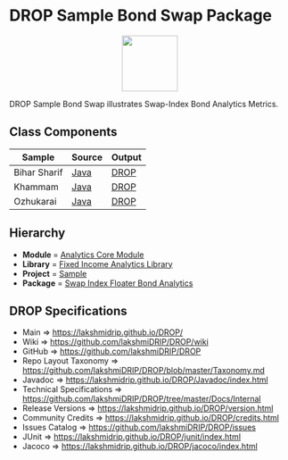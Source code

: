 # DROP Sample Bond Swap Package

<p align="center"><img src="https://github.com/lakshmiDRIP/DROP/blob/master/DRIP_Logo.gif?raw=true" width="100"></p>

DROP Sample Bond Swap illustrates Swap-Index Bond Analytics Metrics.


## Class Components

 |    Sample    | Source | Output |
 |--------------|--------|--------|
 | Bihar Sharif | [Java](https://github.com/lakshmiDRIP/DROP/tree/master/src/main/java/org/drip/sample/bondswap/BiharSharif.java) | [DROP](https://github.com/lakshmiDRIP/DROP/blob/master/drop/org/drip/sample/bondswap/BiharSharif.drop) |
 | Khammam      | [Java](https://github.com/lakshmiDRIP/DROP/tree/master/src/main/java/org/drip/sample/bondswap/Khammam.java) | [DROP](https://github.com/lakshmiDRIP/DROP/blob/master/drop/org/drip/sample/bondswap/Khammam.drop) |
 | Ozhukarai    | [Java](https://github.com/lakshmiDRIP/DROP/tree/master/src/main/java/org/drip/sample/bondswap/Ozhukarai.java) | [DROP](https://github.com/lakshmiDRIP/DROP/blob/master/drop/org/drip/sample/bondswap/Ozhukarai.drop) |


## Hierarchy

 <ul>
	<li><b>Module </b> = <a href = "https://github.com/lakshmiDRIP/DROP/tree/master/AnalyticsCore.md">Analytics Core Module</a></li>
	<li><b>Library</b> = <a href = "https://github.com/lakshmiDRIP/DROP/tree/master/FixedIncomeAnalyticsLibrary.md">Fixed Income Analytics Library</a></li>
	<li><b>Project</b> = <a href = "https://github.com/lakshmiDRIP/DROP/tree/master/src/main/java/org/drip/sample/README.md">Sample</a></li>
	<li><b>Package</b> = <a href = "https://github.com/lakshmiDRIP/DROP/tree/master/src/main/java/org/drip/sample/bondswap/README.md">Swap Index Floater Bond Analytics</a></li>
 </ul>


## DROP Specifications

 * Main                     => https://lakshmidrip.github.io/DROP/
 * Wiki                     => https://github.com/lakshmiDRIP/DROP/wiki
 * GitHub                   => https://github.com/lakshmiDRIP/DROP
 * Repo Layout Taxonomy     => https://github.com/lakshmiDRIP/DROP/blob/master/Taxonomy.md
 * Javadoc                  => https://lakshmidrip.github.io/DROP/Javadoc/index.html
 * Technical Specifications => https://github.com/lakshmiDRIP/DROP/tree/master/Docs/Internal
 * Release Versions         => https://lakshmidrip.github.io/DROP/version.html
 * Community Credits        => https://lakshmidrip.github.io/DROP/credits.html
 * Issues Catalog           => https://github.com/lakshmiDRIP/DROP/issues
 * JUnit                    => https://lakshmidrip.github.io/DROP/junit/index.html
 * Jacoco                   => https://lakshmidrip.github.io/DROP/jacoco/index.html
